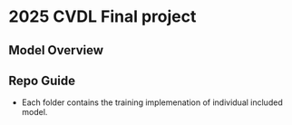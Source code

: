 # 2025 CVDL Final project

## Model Overview

## Repo Guide

* Each folder contains the training implemenation of individual included model.
